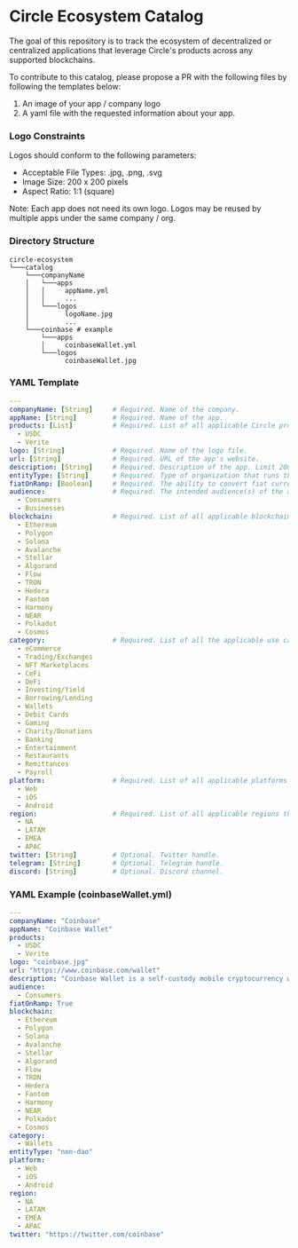 # Circle Ecosystem Catalog

The goal of this repository is to track the ecosystem of decentralized or centralized applications that
leverage Circle's products across any supported blockchains.

To contribute to this catalog, please propose a PR with the following files by following the templates below:

1. An image of your app / company logo
2. A yaml file with the requested information about your app.

### Logo Constraints
Logos should conform to the following parameters:

- Acceptable File Types: .jpg, .png, .svg
- Image Size: 200 x 200 pixels
- Aspect Ratio: 1:1 (square)

Note: Each app does not need its own logo. Logos may be reused by multiple apps under the same company / org.

### Directory Structure
```
circle-ecosystem
└───catalog
    └───companyName
    │   └───apps
    │   │     appName.yml
    │   │     ...
    │   └───logos
    │         logoName.jpg
    │         ...
    └───coinbase # example
        └───apps
        │     coinbaseWallet.yml
        └───logos
              coinbaseWallet.jpg
```

### YAML Template
```yaml
---
companyName: [String]     # Required. Name of the company.
appName: [String]         # Required. Name of the app.
products: [List]          # Required. List of all applicable Circle products.
  - USDC
  - Verite
logo: [String]            # Required. Name of the logo file.
url: [String]             # Required. URL of the app's website.
description: [String]     # Required. Description of the app. Limit 200 characters.
entityType: [String]      # Required. Type of organization that runs the app. Choose either "dao" or "non-dao" (traditional company).
fiatOnRamp: [Boolean]     # Required. The ability to convert fiat currency (e.g. USD) to USDC within the app.
audience:                 # Required. The intended audience(s) of the app.
  - Consumers
  - Businesses
blockchain:               # Required. List of all applicable blockchains that the app supports.
  - Ethereum
  - Polygon
  - Solana
  - Avalanche
  - Stellar
  - Algorand
  - Flow
  - TRON
  - Hedera
  - Fantom
  - Harmony
  - NEAR
  - Polkadot
  - Cosmos
category:                 # Required. List of all the applicable use cases.
  - eCommerce
  - Trading/Exchanges
  - NFT Marketplaces
  - CeFi
  - DeFi
  - Investing/Yield
  - Borrowing/Lending
  - Wallets
  - Debit Cards
  - Gaming
  - Charity/Donations
  - Banking
  - Entertainment
  - Restaurants
  - Remittances
  - Payroll
platform:                 # Required. List of all applicable platforms that the app supports.
  - Web
  - iOS
  - Android
region:                   # Required. List of all applicable regions that the app operates in.
  - NA
  - LATAM
  - EMEA
  - APAC
twitter: [String]         # Optional. Twitter handle.
telegram: [String]        # Optional. Telegram handle.
discord: [String]         # Optional. Discord channel.
```

### YAML Example (coinbaseWallet.yml)
```yaml
---
companyName: "Coinbase"
appName: "Coinbase Wallet"
products:
  - USDC
  - Verite
logo: "coinbase.jpg"
url: "https://www.coinbase.com/wallet"
description: "Coinbase Wallet is a self-custody mobile cryptocurrency wallet and Web3 dapp browser."
audience:
  - Consumers
fiatOnRamp: True
blockchain:
  - Ethereum
  - Polygon
  - Solana
  - Avalanche
  - Stellar
  - Algorand
  - Flow
  - TRON
  - Hedera
  - Fantom
  - Harmony
  - NEAR
  - Polkadot
  - Cosmos
category:
  - Wallets
entityType: "non-dao"
platform:
  - Web
  - iOS
  - Android
region:
  - NA
  - LATAM
  - EMEA
  - APAC
twitter: "https://twitter.com/coinbase"
```
